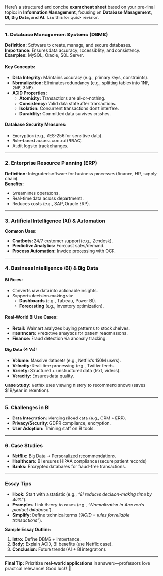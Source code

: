Here’s a structured and concise **exam cheat sheet** based on your pre-final topics in **Information Management**, focusing on **Database Management, BI, Big Data, and AI**. Use this for quick revision:

---

### **1. Database Management Systems (DBMS)**  
**Definition:** Software to create, manage, and secure databases.  
**Importance:** Ensures data accuracy, accessibility, and consistency.  
**Examples:** MySQL, Oracle, SQL Server.  

#### **Key Concepts:**  
- **Data Integrity:** Maintains accuracy (e.g., primary keys, constraints).  
- **Normalization:** Eliminates redundancy (e.g., splitting tables into 1NF, 2NF, 3NF).  
- **ACID Properties:**  
  - **Atomicity:** Transactions are all-or-nothing.  
  - **Consistency:** Valid data state after transactions.  
  - **Isolation:** Concurrent transactions don’t interfere.  
  - **Durability:** Committed data survives crashes.  

#### **Database Security Measures:**  
- Encryption (e.g., AES-256 for sensitive data).  
- Role-based access control (RBAC).  
- Audit logs to track changes.  

---

### **2. Enterprise Resource Planning (ERP)**  
**Definition:** Integrated software for business processes (finance, HR, supply chain).  
**Benefits:**  
- Streamlines operations.  
- Real-time data across departments.  
- Reduces costs (e.g., SAP, Oracle ERP).  

---

### **3. Artificial Intelligence (AI) & Automation**  
**Common Uses:**  
- **Chatbots:** 24/7 customer support (e.g., Zendesk).  
- **Predictive Analytics:** Forecast sales/demand.  
- **Process Automation:** Invoice processing with OCR.  

---

### **4. Business Intelligence (BI) & Big Data**  
#### **BI Roles:**  
- Converts raw data into actionable insights.  
- Supports decision-making via:  
  - **Dashboards** (e.g., Tableau, Power BI).  
  - **Forecasting** (e.g., inventory optimization).  

#### **Real-World BI Use Cases:**  
- **Retail:** Walmart analyzes buying patterns to stock shelves.  
- **Healthcare:** Predictive analytics for patient readmissions.  
- **Finance:** Fraud detection via anomaly tracking.  

#### **Big Data (4 Vs):**  
- **Volume:** Massive datasets (e.g., Netflix’s 150M users).  
- **Velocity:** Real-time processing (e.g., Twitter feeds).  
- **Variety:** Structured + unstructured data (text, videos).  
- **Veracity:** Ensures data quality.  

**Case Study:** Netflix uses viewing history to recommend shows (saves $1B/year in retention).  

---

### **5. Challenges in BI**  
- **Data Integration:** Merging siloed data (e.g., CRM + ERP).  
- **Privacy/Security:** GDPR compliance, encryption.  
- **User Adoption:** Training staff on BI tools.  

---

### **6. Case Studies**  
- **Netflix:** Big Data → Personalized recommendations.  
- **Healthcare:** BI ensures HIPAA compliance (secure patient records).  
- **Banks:** Encrypted databases for fraud-free transactions.  

---

### **Essay Tips**  
- **Hook:** Start with a statistic (e.g., *“BI reduces decision-making time by 40%”*).  
- **Examples:** Link theory to cases (e.g., *“Normalization in Amazon’s product database”*).  
- **Simplify:** Define technical terms (*“ACID = rules for reliable transactions”*).  

**Sample Essay Outline:**  
1. **Intro:** Define DBMS + importance.  
2. **Body:** Explain ACID, BI benefits (use Netflix case).  
3. **Conclusion:** Future trends (AI + BI integration).  

--- 

**Final Tip:** Prioritize **real-world applications** in answers—professors love practical relevance! Good luck! 🚀